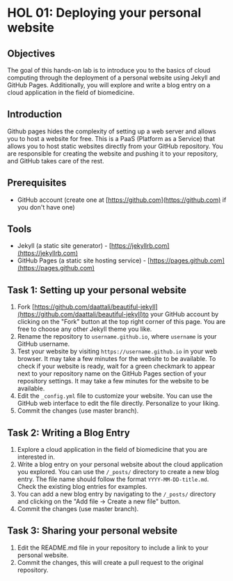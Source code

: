 # HOL 01: Deploying your personal website

## Objectives

The goal of this hands-on lab is to introduce you to the basics of cloud computing through the deployment of a personal website using Jekyll and GitHub Pages. Additionally, you will explore and write a blog entry on a cloud application in the field of biomedicine. 

## Introduction

Github pages hides the complexity of setting up a web server and allows you to host a website for free. This is a PaaS (Platform as a Service) that allows you to host static websites directly from your GitHub repository. You are responsible for creating the website and pushing it to your repository, and GitHub takes care of the rest.


## Prerequisites

- GitHub account (create one at [https://github.com](https://github.com) if you don't have one)

## Tools

- Jekyll (a static site generator) - [https://jekyllrb.com](https://jekyllrb.com)
- GitHub Pages (a static site hosting service) - [https://pages.github.com](https://pages.github.com)

## Task 1: Setting up your personal website

1. Fork [https://github.com/daattali/beautiful-jekyll](https://github.com/daattali/beautiful-jekyll)to your GitHub account by clicking on the "Fork" button at the top right corner of this page. You are free to choose any other Jekyll theme you like.
2. Rename the repository to `username.github.io`, where `username` is your GitHub username.
3. Test your website by visiting `https://username.github.io` in your web browser. It may take a few minutes for the website to be available. To check if your website is ready, wait for a green checkmark to appear next to your repository name on the GitHub Pages section of your repository settings. It may take a few minutes for the website to be available.
3. Edit the `_config.yml` file to customize your website. You can use the GitHub web interface to edit the file directly. Personalize to your liking.
4. Commit the changes (use master branch).

## Task 2: Writing a Blog Entry

1. Explore a cloud application in the field of biomedicine that you are interested in.
2. Write a blog entry on your personal website about the cloud application you explored. You can use the `/_posts/` directory to create a new blog entry. The file name should follow the format `YYYY-MM-DD-title.md`. Check the existing blog entries for examples.
3. You can add a new blog entry by navigating to the `/_posts/` directory and clicking on the "Add file -> Create a new file" button.
4. Commit the changes (use master branch).

## Task 3: Sharing your personal website
1. Edit the README.md file in your repository to include a link to your personal website.
2. Commit the changes, this will create a pull request to the original repository. 


